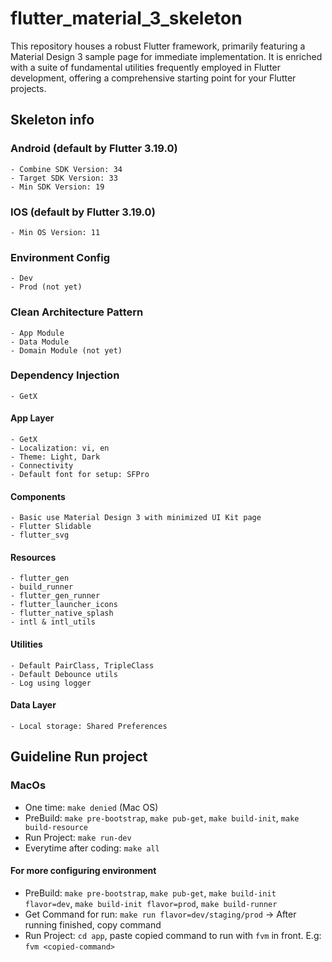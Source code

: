 # flutter_material_3_skeleton

This repository houses a robust Flutter framework, primarily featuring a Material Design 3 sample page for immediate implementation. It is enriched with a suite of fundamental utilities frequently employed in Flutter development, offering a comprehensive starting point for your Flutter projects.

## Skeleton info

### Android (default by Flutter 3.19.0)

    - Combine SDK Version: 34
    - Target SDK Version: 33
    - Min SDK Version: 19

### IOS (default by Flutter 3.19.0)

    - Min OS Version: 11

### Environment Config

    - Dev
    - Prod (not yet)

### Clean Architecture Pattern

    - App Module
    - Data Module
    - Domain Module (not yet)

### Dependency Injection

    - GetX

#### App Layer

    - GetX
    - Localization: vi, en
    - Theme: Light, Dark
    - Connectivity
    - Default font for setup: SFPro

#### Components

    - Basic use Material Design 3 with minimized UI Kit page
    - Flutter Slidable
    - flutter_svg

#### Resources

    - flutter_gen
    - build_runner
    - flutter_gen_runner
    - flutter_launcher_icons
    - flutter_native_splash
    - intl & intl_utils

#### Utilities

    - Default PairClass, TripleClass
    - Default Debounce utils
    - Log using logger

#### Data Layer

    - Local storage: Shared Preferences

## Guideline Run project

### MacOs

- One time: `make denied` (Mac OS)
- PreBuild: `make pre-bootstrap`, `make pub-get`, `make build-init`, `make build-resource`
- Run Project: `make run-dev`
- Everytime after coding: `make all`

#### For more configuring environment
- PreBuild: `make pre-bootstrap`, `make pub-get`, `make build-init flavor=dev`, `make build-init flavor=prod`, `make build-runner`
- Get Command for run: `make run flavor=dev/staging/prod` -> After running finished, copy command
- Run Project: `cd app`, paste copied command to run with `fvm` in front. E.g: `fvm <copied-command>`